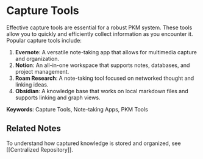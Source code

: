 # Capture Tools

Effective capture tools are essential for a robust PKM system. These tools allow you to quickly and efficiently collect information as you encounter it. Popular capture tools include:

1. **Evernote**: A versatile note-taking app that allows for multimedia capture and organization.
2. **Notion**: An all-in-one workspace that supports notes, databases, and project management.
3. **Roam Research**: A note-taking tool focused on networked thought and linking ideas.
4. **Obsidian**: A knowledge base that works on local markdown files and supports linking and graph views.

**Keywords**: Capture Tools, Note-taking Apps, PKM Tools



## Related Notes

To understand how captured knowledge is stored and organized, see [[Centralized Repository]].